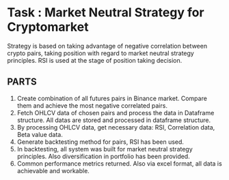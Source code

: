 # Task : Market Neutral Strategy for Cryptomarket 

Strategy is based on taking advantage of negative correlation between crypto pairs, taking position with regard to market neutral strategy principles. RSI is used at the stage of position taking decision. 

## PARTS

1. Create combination of all futures pairs in Binance market. Compare them and achieve the most negative correlated pairs.
2. Fetch OHLCV data of chosen pairs and process the data in Dataframe structure. All datas are stored and processed in dataframe structure.
3. By processing OHLCV data, get necessary data: RSI, Correlation data, Beta value data.
4. Generate backtesting method for pairs, RSI has been used. 
5. In backtesting, all system was built for market neutral strategy principles. Also diversification in portfolio has been provided.
6. Common performance metrics returned. Also via excel format, all data is achievable and workable.


